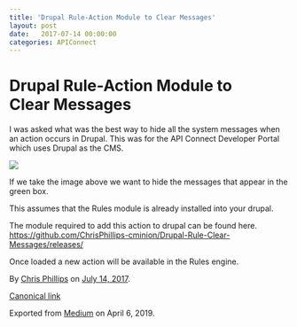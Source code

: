 ```yaml
---
title: 'Drupal Rule-Action Module to Clear Messages'
layout: post
date:   2017-07-14 00:00:00
categories: APIConnect
---
```

# Drupal Rule-Action Module to Clear Messages

I was asked what was the best way to hide all the system messages when
an action occurs in Drupal. This was for the API Connect Developer
Portal which uses Drupal as the CMS.

![](https://cdn-images-1.medium.com/max/800/1*hDDrd_RFKWlFyur0EnS_ww.png)

If we take the image above we want to hide the messages that appear in
the green box.

This assumes that the Rules module is already installed into your
drupal.

The module required to add this action to drupal can be found here.
<https://github.com/ChrisPhillips-cminion/Drupal-Rule-Clear-Messages/releases/>

Once loaded a new action will be available in the Rules engine.





By [Chris Phillips](https://medium.com/@cminion) on
[July 14, 2017](https://medium.com/p/d6c061e15c61).

[Canonical
link](https://medium.com/@cminion/drupal-rule-action-module-to-clear-messages-d6c061e15c61)

Exported from [Medium](https://medium.com) on April 6, 2019.
